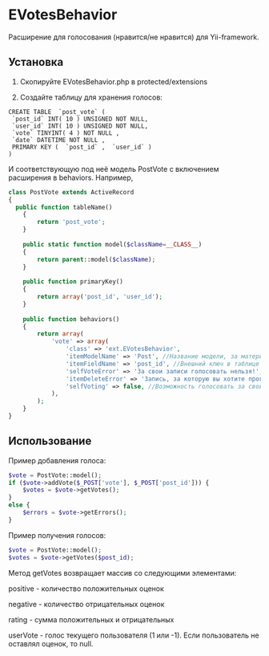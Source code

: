 EVotesBehavior
======

Расширение для голосования (нравится/не нравится) для Yii-framework.

## Установка ##
1. Скопируйте EVotesBehavior.php в protected/extensions

2. Создайте таблицу для хранения голосов:

```mysql
CREATE TABLE  `post_vote` (
 `post_id` INT( 10 ) UNSIGNED NOT NULL,
 `user_id` INT( 10 ) UNSIGNED NOT NULL,
 `vote` TINYINT( 4 ) NOT NULL ,
 `date` DATETIME NOT NULL ,
 PRIMARY KEY (  `post_id` ,  `user_id` )
)
```

И соответствующую под неё модель PostVote с включением расширения в behaviors. Например,

```php
class PostVote extends ActiveRecord
{
  public function tableName()
	{
		return 'post_vote';
	}
	
	public static function model($className=__CLASS__)
	{
		return parent::model($className);
	}
	
	public function primaryKey()
	{
		return array('post_id', 'user_id');
	}
	
	public function behaviors()
	{
		return array(
			'vote' => array(
				'class' => 'ext.EVotesBehavior',
				'itemModelName' => 'Post', //Название модели, за материалы которой можно голосовать
				'itemFieldName' => 'post_id', //Внешний ключ в таблице голосов
				'selfVoteError' => 'За свои записи голосовать нельзя!', //Сообщение об ошибке если пользователь голосует за свой материал
				'itemDeleteError' => 'Запись, за которую вы хотите проголосовать, удалена!', //Если материал удалён
				'selfVoting' => false, //Возможность голосовать за свои материалы
			),
		);
	}
}
```
## Использование ##
Пример добавления голоса:
```php
$vote = PostVote::model();
if ($vote->addVote($_POST['vote'], $_POST['post_id'])) {
	$votes = $vote->getVotes();
}
else {
	$errors = $vote->getErrors();
}
```
Пример получения голосов:
```php
$vote = PostVote::model();
$votes = $vote->getVotes($post_id);
```
Метод getVotes возвращает массив со следующими элементами:

positive - количество положительных оценок

negative - количество отрицательных оценок

rating - сумма положительных и отрицательных

userVote - голос текущего пользователя (1 или -1). Если пользователь не оставлял оценок, то null.
